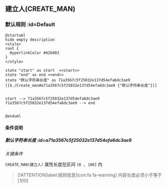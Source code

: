 ## 建立人(CREATE_MAN) <!-- {docsify-ignore-all} -->

   

### 默认规则 :id=Default

```plantuml
@startuml
hide empty description
<style>
root {
  HyperlinkColor #42b983
}
</style>

state "start" as start  <<start>>
state "end" as end <<end>>
state "默认字符串长度" as 71a3567c5f25032e137d54efa6dc3ae9 [[$./Create_man#a71a3567c5f25032e137d54efa6dc3ae9 {"默认字符串长度"}]]


start --> 71a3567c5f25032e137d54efa6dc3ae9 
71a3567c5f25032e137d54efa6dc3ae9 --> end 


@enduml
```

#### 条件说明

##### 默认字符串长度 :id=a71a3567c5f25032e137d54efa6dc3ae9


*关键条件*


`CREATE_MAN(建立人)` 属性长度在区间 `(0 , 100]` 内

> [!ATTENTION|label:规则信息|icon:fa fa-warning]
> 内容长度必须小于等于[100]







